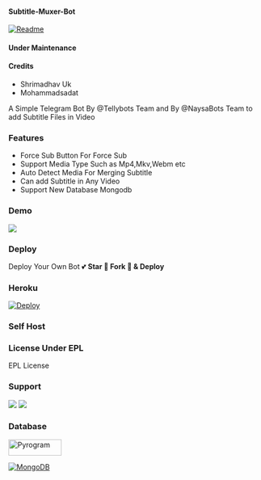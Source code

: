 #### Subtitle-Muxer-Bot
[![Readme](https://github-readme-stats.vercel.app/api/pin/?username=NaysaBots&repo=Subtitle-muxer-bot&theme=cobalt)](h&bg_color=24378)

#### Under Maintenance

#### Credits
   * Shrimadhav Uk
   * Mohammadsadat

A Simple Telegram Bot By @Tellybots Team and By @NaysaBots Team to add Subtitle Files in Video

### Features
- Force Sub Button For Force Sub
- Support Media Type Such as Mp4,Mkv,Webm etc 
- Auto Detect Media For Merging Subtitle
- Can add Subtitle in Any Video
- Support New Database Mongodb

### Demo 
<a href="https://t.me/subtitlemuxerbot"><img src="https://telegra.ph/file/3e552b88b4e197f51c0ce.jpg"></a>

### Deploy
Deploy Your Own Bot 💕 **Star 🎉 Fork 🍴 & Deploy**

### Heroku
[![Deploy](https://www.herokucdn.com/deploy/button.svg)](https://heroku.com/deploy?template=https://github.com/Kariyapaka/Subtitle-Muxer-Bot)

### Self Host


### License Under EPL

EPL License



### Support 
<a href="https://t.me/Tellybots_support"><img src="https://img.shields.io/badge/Support_Group-2cb6e0?style=for-the-badge&logo=telegram&logoColor=white"></a> <a href="https://t.me/tellybots_4u"><img src="https://img.shields.io/badge/Updates_Channel-2cb6e0?style=for-the-badge&logo=telegram&logoColor=white"></a>

### Database

<p align="left">
  <a href="https://github.com/pyrogram/pyrogram">
    <img alt="Pyrogram" src ="https://i.imgur.com/BOgY9ai.png" width="104.75" height="32"/>
  </a>
</p>

<p align="left">
  <a href="https://docs.mongodb.com">
    <img alt="MongoDB" src ="https://img.shields.io/badge/MongoDB-%234ea94b.svg?&style=for-the-badge&logo=mongodb&logoColor=white"/>
  </a>
</p>



